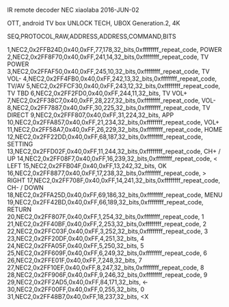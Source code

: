


IR remote decoder NEC
xiaolaba 2016-JUN-02

OTT, android TV box
UNLOCK TECH, UBOX Generation.2, 4K

SEQ,PROTOCOL,RAW,ADDRESS,ADDRESS,COMMAND,BITS

1,NEC2,0x2FFB24D,0x40,0xFF,77,178,32_bits,0xffffffff_repeat_code,  POWER
2,NEC2,0x2FF8F70,0x40,0xFF,241,14,32_bits,0xffffffff_repeat_code,  TV POWER
3,NEC2,0x2FFAF50,0x40,0xFF,245,10,32_bits,0xffffffff_repeat_code,  TV VOL-
4,NEC2,0x2FF4FB0,0x40,0xFF,242,13,32_bits,0xffffffff_repeat_code,  TV/AV
5,NEC2,0x2FFCF30,0x40,0xFF,243,12,32_bits,0xffffffff_repeat_code,  TV TBD
6,NEC2,0x2FF2FD0,0x40,0xFF,244,11,32_bits,                         TV VOL+
7,NEC2,0x2FF38C7,0x40,0xFF,28,227,32_bits,0xffffffff_repeat_code,  VOL-
8,NEC2,0x2FF7887,0x40,0xFF,30,225,32_bits,0xffffffff_repeat_code,  TV DIRECT
9,NEC2,0x2FFF807,0x40,0xFF,31,224,32_bits,                         APP
10,NEC2,0x2FFA857,0x40,0xFF,21,234,32_bits,0xffffffff_repeat_code, VOL+
11,NEC2,0x2FF58A7,0x40,0xFF,26,229,32_bits,0xffffffff_repeat_code, HOME
12,NEC2,0x2FF22DD,0x40,0xFF,68,187,32_bits,0xffffffff_repeat_code, SETTING
13,NEC2,0x2FFD02F,0x40,0xFF,11,244,32_bits,0xffffffff_repeat_code, CH+ / UP
14,NEC2,0x2FF08F7,0x40,0xFF,16,239,32_bits,0xffffffff_repeat_code, < LEFT
15,NEC2,0x2FFB04F,0x40,0xFF,13,242,32_bits,                        OK
16,NEC2,0x2FF8877,0x40,0xFF,17,238,32_bits,0xffffffff_repeat_code, > RIGHT
17,NEC2,0x2FF708F,0x40,0xFF,14,241,32_bits,0xffffffff_repeat_code, CH- / DOWN
18,NEC2,0x2FFA25D,0x40,0xFF,69,186,32_bits,0xffffffff_repeat_code, MENU
19,NEC2,0x2FF42BD,0x40,0xFF,66,189,32_bits,0xffffffff_repeat_code, RETURN
20,NEC2,0x2FF807F,0x40,0xFF,1,254,32_bits,0xffffffff_repeat_code,  1
21,NEC2,0x2FF40BF,0x40,0xFF,2,253,32_bits,0xffffffff_repeat_code,  2
22,NEC2,0x2FFC03F,0x40,0xFF,3,252,32_bits,0xffffffff_repeat_code,  3
23,NEC2,0x2FF20DF,0x40,0xFF,4,251,32_bits,                         4
24,NEC2,0x2FFA05F,0x40,0xFF,5,250,32_bits,                         5
25,NEC2,0x2FF609F,0x40,0xFF,6,249,32_bits,0xffffffff_repeat_code,  6
26,NEC2,0x2FFE01F,0x40,0xFF,7,248,32_bits,                         7
27,NEC2,0x2FF10EF,0x40,0xFF,8,247,32_bits,0xffffffff_repeat_code,  8
28,NEC2,0x2FF906F,0x40,0xFF,9,246,32_bits,0xffffffff_repeat_code,  9
29,NEC2,0x2FF2AD5,0x40,0xFF,84,171,32_bits,                        <-
30,NEC2,0x2FF00FF,0x40,0xFF,0,255,32_bits,                         0
31,NEC2,0x2FF48B7,0x40,0xFF,18,237,32_bits,                        <X

